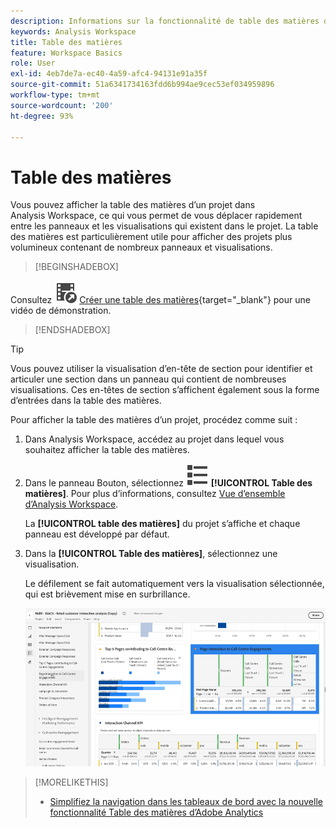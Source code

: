 ```yaml
---
description: Informations sur la fonctionnalité de table des matières dans un projet Workspace
keywords: Analysis Workspace
title: Table des matières
feature: Workspace Basics
role: User
exl-id: 4eb7de7a-ec40-4a59-afc4-94131e91a35f
source-git-commit: 51a6341734163fdd6b994ae9cec53ef034959896
workflow-type: tm+mt
source-wordcount: '200'
ht-degree: 93%

---
```


# Table des matières

Vous pouvez afficher la table des matières d’un projet dans Analysis Workspace, ce qui vous permet de vous déplacer rapidement entre les panneaux et les visualisations qui existent dans le projet. La table des matières est particulièrement utile pour afficher des projets plus volumineux contenant de nombreux panneaux et visualisations.

>[!BEGINSHADEBOX]

Consultez ![VideoCheckedOut](/help/assets/icons/VideoCheckedOut.svg) [Créer une table des matières](https://video.tv.adobe.com/v/26990/?quality=12&learn=on){target="_blank"} pour une vidéo de démonstration.

>[!ENDSHADEBOX]


>[!TIP]
>
>Vous pouvez utiliser la visualisation d’en-tête de section pour identifier et articuler une section dans un panneau qui contient de nombreuses visualisations. Ces en-têtes de section s’affichent également sous la forme d’entrées dans la table des matières.
>


Pour afficher la table des matières d’un projet, procédez comme suit :

1. Dans Analysis Workspace, accédez au projet dans lequel vous souhaitez afficher la table des matières.

1. Dans le panneau Bouton, sélectionnez ![ViewList](/help/assets/icons/ViewList.svg) **[!UICONTROL Table des matières]**. Pour plus d’informations, consultez [Vue d’ensemble d’Analysis Workspace](/help/analysis-workspace/home.md).<br/>

   La **[!UICONTROL table des matières]** du projet s’affiche et chaque panneau est développé par défaut.

1. Dans la **[!UICONTROL Table des matières]**, sélectionnez une visualisation.<br/>

   Le défilement se fait automatiquement vers la visualisation sélectionnée, qui est brièvement mise en surbrillance.

   ![Table des matières mise en surbrillance](assets/toc-highlighted.png)


>[!MORELIKETHIS]
>
>* [Simplifiez la navigation dans les tableaux de bord avec la nouvelle fonctionnalité Table des matières d’Adobe Analytics](https://experienceleaguecommunities.adobe.com/t5/adobe-analytics-blogs/simplify-dashboard-navigation-with-the-new-table-of-contents/ba-p/731284)
